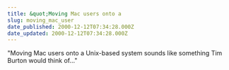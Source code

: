 ```yaml
---
title: &quot;Moving Mac users onto a
slug: moving_mac_user
date_published: 2000-12-12T07:34:28.000Z
date_updated: 2000-12-12T07:34:28.000Z
---
```


"Moving Mac users onto a Unix-based system sounds like something Tim Burton would think of…"

